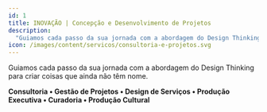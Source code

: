 ```yaml
---
id: 1
title: INOVAÇÃO | Concepção e Desenvolvimento de Projetos
description:
  "Guiamos cada passo da sua jornada com a abordagem do Design Thinking para criar coisas que ainda não têm nome."
icon: /images/content/servicos/consultoria-e-projetos.svg
---
```


Guiamos cada passo da sua jornada com a abordagem do Design Thinking para criar coisas que ainda não têm nome.

**Consultoria • Gestão de Projetos • Design de Serviços • Produção Executiva • Curadoria • Produção Cultural**

<Sequencia color='primary' passos="ENTENDIMENTO DO PROBLEMA > PROPOSTA DE VALOR > SPRINTS PARA PROTOTIPAR > PROJETO > DESENVOLVIMENTO > ANÁLISE" />
